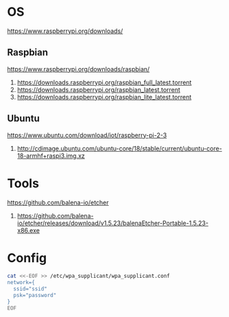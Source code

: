 # OS

https://www.raspberrypi.org/downloads/

## Raspbian
https://www.raspberrypi.org/downloads/raspbian/

1. https://downloads.raspberrypi.org/raspbian_full_latest.torrent
2. https://downloads.raspberrypi.org/raspbian_latest.torrent
3. https://downloads.raspberrypi.org/raspbian_lite_latest.torrent

## Ubuntu 

https://www.ubuntu.com/download/iot/raspberry-pi-2-3

1. http://cdimage.ubuntu.com/ubuntu-core/18/stable/current/ubuntu-core-18-armhf+raspi3.img.xz


# Tools

https://github.com/balena-io/etcher

1. https://github.com/balena-io/etcher/releases/download/v1.5.23/balenaEtcher-Portable-1.5.23-x86.exe


# Config

```sh
cat <<-EOF >> /etc/wpa_supplicant/wpa_supplicant.conf
network={
  ssid="ssid"
  psk="password"
}
EOF
```